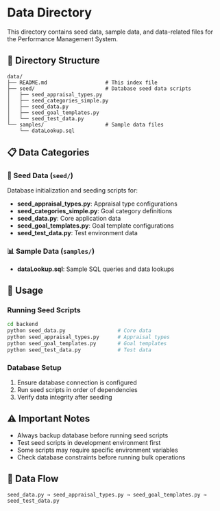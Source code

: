 # Data Directory

This directory contains seed data, sample data, and data-related files for the Performance Management System.

## 📁 Directory Structure

```
data/
├── README.md                   # This index file
├── seed/                       # Database seed data scripts
│   ├── seed_appraisal_types.py
│   ├── seed_categories_simple.py
│   ├── seed_data.py
│   ├── seed_goal_templates.py
│   └── seed_test_data.py
└── samples/                    # Sample data files
    └── dataLookup.sql
```

## 📋 Data Categories

### 🌱 Seed Data (`seed/`)

Database initialization and seeding scripts for:

- **seed_appraisal_types.py**: Appraisal type configurations
- **seed_categories_simple.py**: Goal category definitions
- **seed_data.py**: Core application data
- **seed_goal_templates.py**: Goal template configurations
- **seed_test_data.py**: Test environment data

### 📊 Sample Data (`samples/`)

- **dataLookup.sql**: Sample SQL queries and data lookups

## 🚀 Usage

### Running Seed Scripts

```bash
cd backend
python seed_data.py                 # Core data
python seed_appraisal_types.py      # Appraisal types
python seed_goal_templates.py       # Goal templates
python seed_test_data.py            # Test data
```

### Database Setup

1. Ensure database connection is configured
2. Run seed scripts in order of dependencies
3. Verify data integrity after seeding

## ⚠️ Important Notes

- Always backup database before running seed scripts
- Test seed scripts in development environment first
- Some scripts may require specific environment variables
- Check database constraints before running bulk operations

## 🔄 Data Flow

```
seed_data.py → seed_appraisal_types.py → seed_goal_templates.py → seed_test_data.py
```
